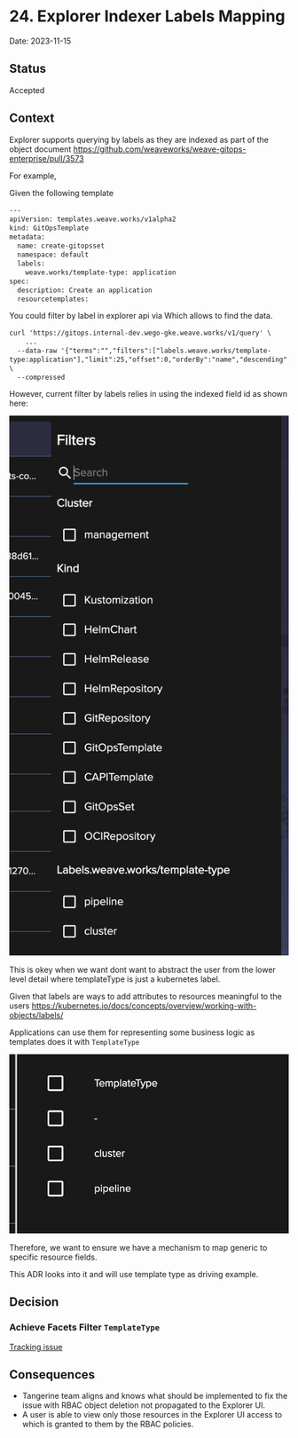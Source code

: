 # 24. Explorer Indexer Labels Mapping

Date: 2023-11-15

## Status

Accepted

## Context

Explorer supports querying by labels as they are indexed as part of the object document https://github.com/weaveworks/weave-gitops-enterprise/pull/3573 

For example, 

Given the following template 
```
---
apiVersion: templates.weave.works/v1alpha2
kind: GitOpsTemplate
metadata:
  name: create-gitopsset
  namespace: default
  labels:
    weave.works/template-type: application
spec:
  description: Create an application
  resourcetemplates:
```

You could filter by label in explorer api via Which allows to find the data.  
```
curl 'https://gitops.internal-dev.wego-gke.weave.works/v1/query' \
    ...
  --data-raw '{"terms":"","filters":["labels.weave.works/template-type:application"],"limit":25,"offset":0,"orderBy":"name","descending":false}' \
  --compressed
```

However, current filter by labels relies in using the indexed field id as shown here:  

![filters-label.png](images%2F0024%2Ffilters-label.png)

This is okey when we want dont want to abstract the user from the lower level detail where templateType is just a kubernetes label. 

Given that labels are ways to add attributes to resources meaningful to the users https://kubernetes.io/docs/concepts/overview/working-with-objects/labels/

Applications can use them for representing some business logic as templates does it with `TemplateType` 

![templates-templateType.png](images%2F0024%2Ftemplates-templateType.png)

Therefore, we want to ensure we have a mechanism to map generic to specific resource fields. 

This ADR looks into it and will use template type as driving example.

## Decision

### Achieve Facets Filter `TemplateType`

  



[Tracking issue](https://github.com/weaveworks/weave-gitops-enterprise/issues/2733)

## Consequences

- Tangerine team aligns and knows what should be implemented to fix the issue with RBAC object deletion not propagated to the Explorer UI.
- A user is able to view only those resources in the Explorer UI access to which is granted to them by the RBAC policies.
